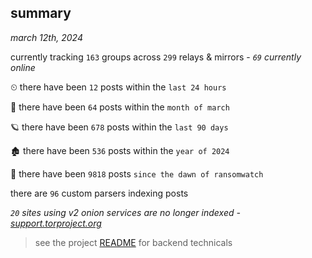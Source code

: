 
## summary
_march 12th, 2024_

currently tracking `163` groups across `299` relays & mirrors - _`69` currently online_

⏲ there have been `12` posts within the `last 24 hours`

🦈 there have been `64` posts within the `month of march`

🪐 there have been `678` posts within the `last 90 days`

🏚 there have been `536` posts within the `year of 2024`

🦕 there have been `9818` posts `since the dawn of ransomwatch`

there are `96` custom parsers indexing posts

_`20` sites using v2 onion services are no longer indexed - [support.torproject.org](https://support.torproject.org/onionservices/v2-deprecation/)_

> see the project [README](https://github.com/joshhighet/ransomwatch#ransomwatch--) for backend technicals
